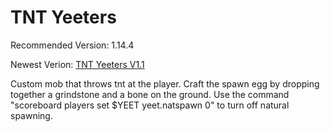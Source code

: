 # TNT Yeeters
Recommended Version: 1.14.4

Newest Verion: [TNT Yeeters V1.1](https://github.com/WaifuBeforeLaifu/Datapacks/raw/master/TNT%20Yeeters/TNT%20Yeeter%20V1.1.zip)

Custom mob that throws tnt at the player. Craft the spawn egg by dropping together a grindstone and a bone on the ground. Use the command "scoreboard players set $YEET yeet.natspawn 0" to turn off natural spawning.
